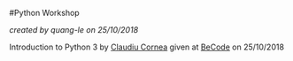 #Python Workshop

*created by quang-le on 25/10/2018*

Introduction to Python 3 by [Claudiu Cornea](https://github.com/ClaudiuCornea) given at [BeCode](https://becode.org) on 25/10/2018
